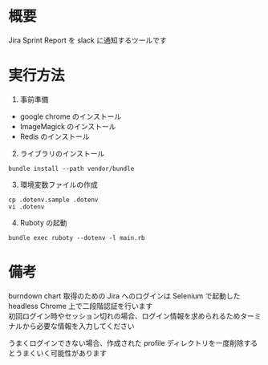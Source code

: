 # 概要
Jira Sprint Report を slack に通知するツールです

# 実行方法

1. 事前準備
  - google chrome のインストール
  - ImageMagick のインストール
  - Redis のインストール
2. ライブラリのインストール
```
bundle install --path vendor/bundle
```
3. 環境変数ファイルの作成
```
cp .dotenv.sample .dotenv
vi .dotenv
```
4. Ruboty の起動
```
bundle exec ruboty --dotenv -l main.rb
```

# 備考
burndown chart 取得のための Jira へのログインは Selenium で起動した headless Chrome 
上で二段階認証を行います  
初回ログイン時やセッション切れの場合、ログイン情報を求められるためターミナルから必要な情報を入力してください

うまくログインできない場合、作成された profile ディレクトリを一度削除するとうまくいく可能性があります
